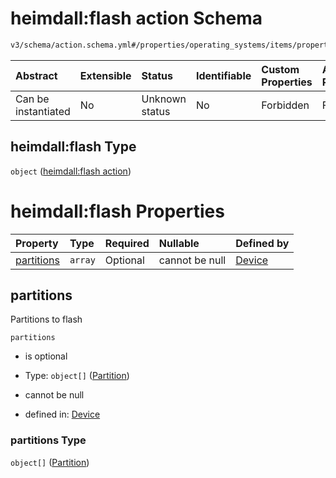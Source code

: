# heimdall:flash action Schema

```txt
v3/schema/action.schema.yml#/properties/operating_systems/items/properties/steps/items/properties/actions/items/oneOf/0/properties/heimdall:flash
```



| Abstract            | Extensible | Status         | Identifiable | Custom Properties | Additional Properties | Access Restrictions | Defined In                                                          |
| :------------------ | :--------- | :------------- | :----------- | :---------------- | :-------------------- | :------------------ | :------------------------------------------------------------------ |
| Can be instantiated | No         | Unknown status | No           | Forbidden         | Forbidden             | none                | [device.schema.json*](../device.schema.json "open original schema") |

## heimdall:flash Type

`object` ([heimdall:flash action](device-properties-operating-systems-operating-system-properties-steps-step-properties-group-step-action-oneof-heimdallflash-action-properties-heimdallflash-action.md))

# heimdall:flash Properties

| Property                  | Type    | Required | Nullable       | Defined by                                                                                                                                                                                                                                                                                                                                                                      |
| :------------------------ | :------ | :------- | :------------- | :------------------------------------------------------------------------------------------------------------------------------------------------------------------------------------------------------------------------------------------------------------------------------------------------------------------------------------------------------------------------------ |
| [partitions](#partitions) | `array` | Optional | cannot be null | [Device](device-properties-operating-systems-operating-system-properties-steps-step-properties-group-step-action-oneof-heimdallflash-action-properties-heimdallflash-action-properties-partitions.md "v3/schema/action.schema.yml#/properties/operating_systems/items/properties/steps/items/properties/actions/items/oneOf/0/properties/heimdall:flash/properties/partitions") |

## partitions

Partitions to flash

`partitions`

*   is optional

*   Type: `object[]` ([Partition](device-properties-operating-systems-operating-system-properties-steps-step-properties-group-step-action-oneof-heimdallflash-action-properties-heimdallflash-action-properties-partitions-partition.md))

*   cannot be null

*   defined in: [Device](device-properties-operating-systems-operating-system-properties-steps-step-properties-group-step-action-oneof-heimdallflash-action-properties-heimdallflash-action-properties-partitions.md "v3/schema/action.schema.yml#/properties/operating_systems/items/properties/steps/items/properties/actions/items/oneOf/0/properties/heimdall:flash/properties/partitions")

### partitions Type

`object[]` ([Partition](device-properties-operating-systems-operating-system-properties-steps-step-properties-group-step-action-oneof-heimdallflash-action-properties-heimdallflash-action-properties-partitions-partition.md))
